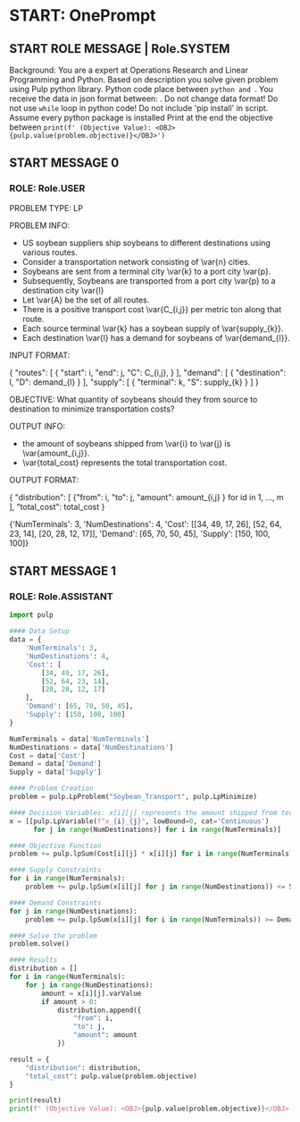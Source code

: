 # START: OnePrompt 
## START ROLE MESSAGE | Role.SYSTEM 
Background: You are a expert at Operations Research and Linear Programming and Python. Based on description you solve given problem using Pulp python library. Python code place between ```python and ```. You receive the data in json format between: <DATA></DATA>. Do not change data format! Do not use `while` loop in python code! Do not include 'pip install' in script. Assume every python package is installed Print at the end the objective between <OBJ></OBJ> `print(f' (Objective Value): <OBJ>{pulp.value(problem.objective)}</OBJ>')`  
## START MESSAGE 0 
### ROLE: Role.USER
<DESCRIPTION>
PROBLEM TYPE: LP

PROBLEM INFO:

- US soybean suppliers ship soybeans to different destinations using various routes.
- Consider a transportation network consisting of \var{n} cities.
- Soybeans are sent from a terminal city \var{k} to a port city \var{p}.
- Subsequently, Soybeans are transported from a port city \var{p} to a destination city \var{l}
- Let \var{A} be the set of all routes. 
- There is a positive transport cost \var{C_{i,j}} per metric ton along that route.
- Each source terminal \var{k} has a soybean supply of \var{supply_{k}}. 
- Each destination \var{l} has a demand for soybeans of \var{demand_{l}}.

INPUT FORMAT: 

{
    "routes": [
       {
        "start": i,
        "end": j,
        "C": C_{i,j},
       }
    ],
    "demand": [
        {
            "destination": l,
            "D": demand_{l}
        }
    ],
    "supply": [
        {
            "terminal": k,
            "S": supply_{k}
        }
    ]
}

OBJECTIVE: What quantity of soybeans should they from source to destination to minimize transportation costs?

OUTPUT INFO:

- the amount of soybeans shipped from \var{i} to \var{j} is \var{amount_{i,j}}.
- \var{total_cost} represents the total transportation cost.

OUTPUT FORMAT:

{
    "distribution": [
        {"from": i,
         "to": j,
         "amount": amount_{i,j}
        }
        for id in 1, ..., m
    ],
    "total_cost": total_cost
}


</DESCRIPTION>
<DATA>
{'NumTerminals': 3, 'NumDestinations': 4, 'Cost': [[34, 49, 17, 26], [52, 64, 23, 14], [20, 28, 12, 17]], 'Demand': [65, 70, 50, 45], 'Supply': [150, 100, 100]}</DATA>


## START MESSAGE 1 
### ROLE: Role.ASSISTANT
```python
import pulp

#### Data Setup
data = {
    'NumTerminals': 3,
    'NumDestinations': 4,
    'Cost': [
        [34, 49, 17, 26],
        [52, 64, 23, 14],
        [20, 28, 12, 17]
    ],
    'Demand': [65, 70, 50, 45],
    'Supply': [150, 100, 100]
}

NumTerminals = data['NumTerminals']
NumDestinations = data['NumDestinations']
Cost = data['Cost']
Demand = data['Demand']
Supply = data['Supply']

#### Problem Creation
problem = pulp.LpProblem("Soybean_Transport", pulp.LpMinimize)

#### Decision Variables: x[i][j] represents the amount shipped from terminal i to destination j
x = [[pulp.LpVariable(f"x_{i}_{j}", lowBound=0, cat='Continuous')
      for j in range(NumDestinations)] for i in range(NumTerminals)]

#### Objective Function
problem += pulp.lpSum(Cost[i][j] * x[i][j] for i in range(NumTerminals) for j in range(NumDestinations))

#### Supply Constraints
for i in range(NumTerminals):
    problem += pulp.lpSum(x[i][j] for j in range(NumDestinations)) <= Supply[i]

#### Demand Constraints
for j in range(NumDestinations):
    problem += pulp.lpSum(x[i][j] for i in range(NumTerminals)) >= Demand[j]

#### Solve the problem
problem.solve()

#### Results
distribution = []
for i in range(NumTerminals):
    for j in range(NumDestinations):
        amount = x[i][j].varValue
        if amount > 0:
            distribution.append({
                "from": i,
                "to": j,
                "amount": amount
            })

result = {
    "distribution": distribution,
    "total_cost": pulp.value(problem.objective)
}

print(result)
print(f' (Objective Value): <OBJ>{pulp.value(problem.objective)}</OBJ>')
```


